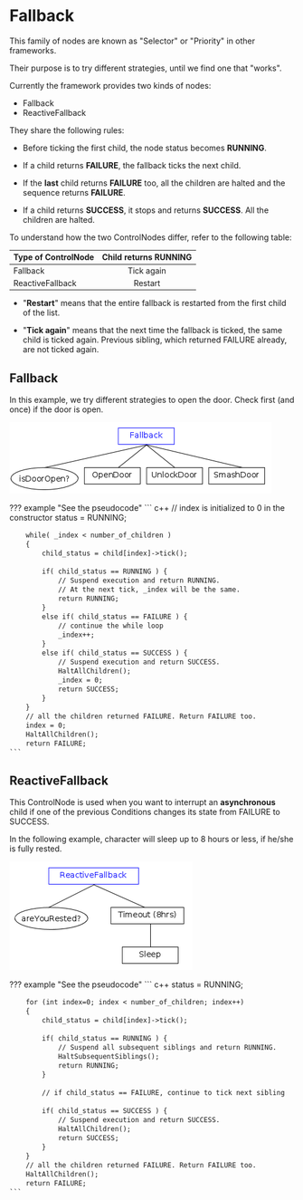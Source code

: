 # Fallback

This family of nodes are known as "Selector" or "Priority"
in other frameworks.

Their purpose is to try different strategies, until we find one that "works".

Currently the framework provides two kinds of nodes:

- Fallback
- ReactiveFallback

They share the following rules:

- Before ticking the first child, the node status becomes __RUNNING__.

- If a child returns __FAILURE__, the fallback ticks the next child.

- If the __last__ child returns __FAILURE__ too, all the children are halted and
 the sequence returns __FAILURE__.
 
- If a child returns __SUCCESS__, it stops and returns __SUCCESS__.
  All the children are halted. 

To understand how the two ControlNodes differ, refer to the following table:

| Type of ControlNode | Child returns RUNNING |
|---|:---:|
| Fallback | Tick again  |
| ReactiveFallback  |  Restart |

- "__Restart__" means that the entire fallback is restarted from the first 
  child of the list.

- "__Tick again__" means that the next time the fallback is ticked, the 
  same child is ticked again. Previous sibling, which returned FAILURE already,
  are not ticked again.

## Fallback

In this example, we try different strategies to open the door. 
Check first (and once) if the door is open.

![FallbackNode](images/FallbackSimplified.png)

??? example "See the pseudocode"
	``` c++
		// index is initialized to 0 in the constructor
		status = RUNNING;

		while( _index < number_of_children )
		{
			child_status = child[index]->tick();
			
			if( child_status == RUNNING ) {
				// Suspend execution and return RUNNING.
				// At the next tick, _index will be the same.
				return RUNNING;
			}
			else if( child_status == FAILURE ) {
				// continue the while loop
				_index++;
			}
			else if( child_status == SUCCESS ) {
				// Suspend execution and return SUCCESS.
   			    HaltAllChildren();
				_index = 0;
				return SUCCESS;
			}
		}
		// all the children returned FAILURE. Return FAILURE too.
		index = 0;
		HaltAllChildren();
		return FAILURE;
	```	

## ReactiveFallback

This ControlNode is used when you want to interrupt an __asynchronous__
child if one of the previous Conditions changes its state from 
FAILURE to SUCCESS.

In the following example, character will sleep up to 8 hours or less,
if he/she is fully rested.

![ReactiveFallback](images/ReactiveFallback.png)


??? example "See the pseudocode"
	``` c++
		status = RUNNING;

		for (int index=0; index < number_of_children; index++)
		{
			child_status = child[index]->tick();
			
			if( child_status == RUNNING ) {
				// Suspend all subsequent siblings and return RUNNING.
				HaltSubsequentSiblings();
				return RUNNING;
			}
			
			// if child_status == FAILURE, continue to tick next sibling
			
			if( child_status == SUCCESS ) {
				// Suspend execution and return SUCCESS.
   				HaltAllChildren();
				return SUCCESS;
			}
		}
		// all the children returned FAILURE. Return FAILURE too.
		HaltAllChildren();
		return FAILURE;
	```	


 
